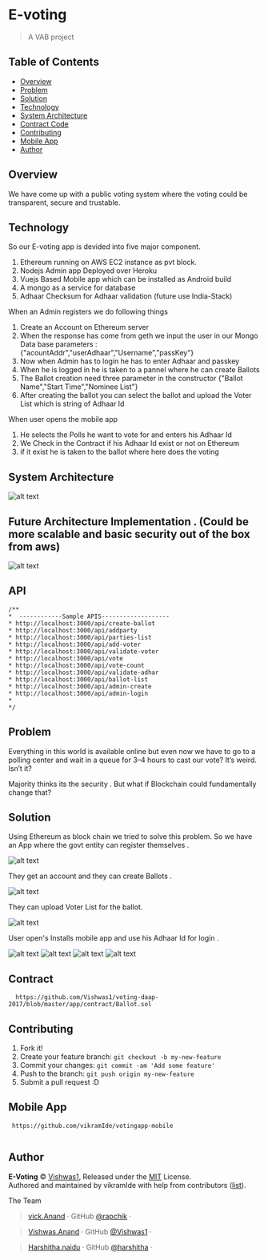 # E-voting 

> A VAB project
## Table of Contents

<!-- toc -->

- [Overview](#user-content-overview)
- [Problem](#user-content-problem)
- [Solution](#user-content-solution)
- [Technology](#user-content-technology)
- [System Architecture](#user-content-system-architecture)
- [Contract Code](#user-content-contract)
- [Contributing](#contributing)
- [Mobile App](#user-content-mobile-app)
- [Author](#author)

<!-- tocstop -->

## Overview

We have come up with a public voting system where the voting could be transparent, secure and trustable.


## Technology

 So our E-voting  app is devided into five major component. 

 1. Ethereum running on AWS EC2 instance as pvt block.
 2. Nodejs Admin app Deployed over Heroku
 3. Vuejs Based Mobile app which can be installed as Android build
 4. A mongo as a service for database
 5. Adhaar Checksum for Adhaar validation (future use India-Stack)

 When an Admin registers we do following things 


  1. Create an Account on Ethereum server 
  2. When the response has come from geth we input the user in our Mongo Data base
     parameters : {"acountAddr","userAdhaar","Username","passKey"}
  3. Now when Admin has to login he has to enter Adhaar and passkey
  4. When he is logged in he is taken to a pannel where he can create Ballots
  5. The Ballot creation need three parameter in the constructor 
     {"Ballot Name","Start Time","Nominee List"} 
  6. After creating the ballot you can select the ballot and upload the Voter List which is string of Adhaar Id
  
  When user opens the mobile app

   1. He selects the Polls he want to vote for and enters his Adhaar Id
   2. We Check in the Contract if his Adhaar Id exist or not on Ethereum 
   2. if it exist he is taken to the ballot where here does the voting 
 

## System Architecture

![alt text](https://image.prntscr.com/image/wXd085nYTOqQAhsESZdM4w.png "System Architecture")


## Future Architecture Implementation . (Could be more scalable and basic security out of the box from aws) 

![alt text](https://image.prntscr.com/image/qqqB-2yWTzimjR3PVoc8NQ.png "Future Architecture")


## API
 ```
/**
 *  ------------Sample APIS-------------------
 * http://localhost:3000/api/create-ballot
 * http://localhost:3000/api/addparty
 * http://localhost:3000/api/parties-list
 * http://localhost:3000/api/add-voter
 * http://localhost:3000/api/validate-voter
 * http://localhost:3000/api/vote
 * http://localhost:3000/api/vote-count
 * http://localhost:3000/api/validate-adhar
 * http://localhost:3000/api/ballot-list
 * http://localhost:3000/api/admin-create
 * http://localhost:3000/api/admin-login
 * 
 */
```

## Problem

 Everything in this world is available online but even now we have to go to a polling center and wait in a queue for 3–4 hours to cast our vote?
It’s weird. Isn’t it?

Majority thinks its the security .
But what if Blockchain could fundamentally change that?

## Solution
Using Ethereum as block chain we tried to solve this problem. So we have an App where the govt entity can register themselves . 

![alt text](https://image.prntscr.com/image/22vMOGinRs_9i3QuQmRHKg.png "Register A Govt entity for polling")


They get an account and they can create Ballots .

![alt text](https://image.prntscr.com/image/Ss2fNcmjQUGmeBrBfSUt5g.png "Create Ballots")


They can upload Voter List for the ballot.

![alt text](https://image.prntscr.com/image/c2HDAaixTIGbBboWFqQwbA.png "Voter List")


User open's Installs mobile app and use his Adhaar Id for login .

![alt text](https://image.prntscr.com/image/U2ZWTdQKQnCOpNEc6LTUIQ.png "Voter Login Screen")
![alt text](https://image.prntscr.com/image/wHZZP5axRxmYvtFvyvmCoQ.png "Voter Ballot 1")
![alt text](https://image.prntscr.com/image/ivIP-ulvQp6038TrxJUg9w.png "Voter Ballot 2")
![alt text](https://image.prntscr.com/image/-BHGUiR_RqihwXFhZdolQw.png "Voter Ballot 3")



## Contract
  ```
    https://github.com/Vishwas1/voting-daap-2017/blob/master/app/contract/Ballot.sol
  ```
## Contributing

1. Fork it!
2. Create your feature branch: `git checkout -b my-new-feature`
3. Commit your changes: `git commit -am 'Add some feature'`
4. Push to the branch: `git push origin my-new-feature`
5. Submit a pull request :D

## Mobile App
 
 ```
  https://github.com/vikramIde/votingapp-mobile
  
  ```


## Author

**E-Voting** © [Vishwas1](https://github.com/Vishwas1), Released under the [MIT](./LICENSE) License.<br>
Authored and maintained by vikramIde with help from contributors ([list](Vishwas1/voting-daap-2017/graphs/contributors)).

The Team 

> [vick.Anand](https://facebook.com/vikramabhushan) · GitHub [@rapchik](https://github.com/vikramIde) · 

> [Vishwas.Anand](https://facebook.com/vikramabhushan) · GitHub [@Vishwas1](https://github.com/Vishwas1) · 

> [Harshitha.naidu](https://www.facebook.com/harshitha.naidu61) · GitHub [@harshitha](https://github.com/harshithanaiduk) · 
